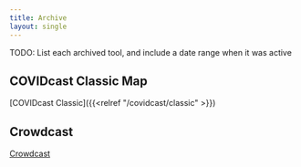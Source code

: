 ```yaml
---
title: Archive
layout: single
---
```


TODO: List each archived tool, and include a date range when it was active

## COVIDcast Classic Map

[COVIDcast Classic]({{<relref "/covidcast/classic" >}})

## Crowdcast

[Crowdcast](/crowdcast)
